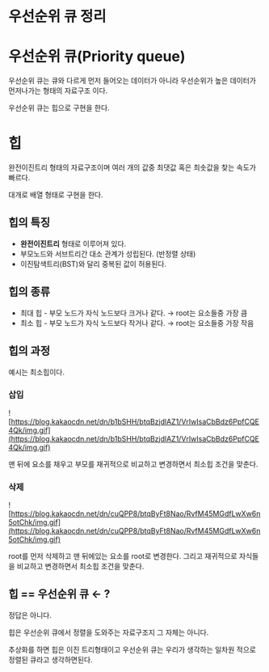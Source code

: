 # 우선순위 큐 정리

# 우선순위 큐(Priority queue)

우선순위 큐는 큐와 다르게 먼저 들어오는 데이터가 아니라 우선순위가 높은 데이터가 먼저나가는 형태의 자료구조 이다.

우선순위 큐는 힙으로 구현을 한다.

# 힙

완전이진트리 형태의 자료구조이며 여러 개의 값중 최댓값 혹은 최솟값을 찾는 속도가 빠르다.

대개로 배열 형태로 구현을 한다.

## 힙의 특징

- **완전이진트리** 형태로 이루어져 있다.
- 부모노드와 서브트리간 대소 관계가 성립된다. (반정렬 상태)
- 이진탐색트리(BST)와 달리 중복된 값이 허용된다.

## 힙의 종류

- 최대 힙 - 부모 노드가 자식 노드보다 크거나 같다. → root는 요소들중 가장 큼
- 최소 힙 - 부모 노드가 자식 노드보다 작거나 같다. → root는 요소들중 가장 작음

## 힙의 과정

예시는 최소힙이다.

### 삽입

![https://blog.kakaocdn.net/dn/b1bSHH/btqBzjdlAZ1/VrIwIsaCbBdz6PpfCQE4Qk/img.gif](https://blog.kakaocdn.net/dn/b1bSHH/btqBzjdlAZ1/VrIwIsaCbBdz6PpfCQE4Qk/img.gif)

맨 뒤에 요소를 채우고 부모를 재귀적으로 비교하고 변경하면서 최소힙 조건을 맞춘다.

### 삭제

![https://blog.kakaocdn.net/dn/cuQPP8/btqByFt8Nao/RvfM45MGdfLwXw6n5otChk/img.gif](https://blog.kakaocdn.net/dn/cuQPP8/btqByFt8Nao/RvfM45MGdfLwXw6n5otChk/img.gif)

root를 먼저 삭제하고 맨 뒤에있는 요소를 root로 변경한다. 그리고 재귀적으로 자식들을 비교하고 변경하면서 최소힙 조건을 맞춘다.

## 힙 == 우선순위 큐 ← ?

정답은 아니다.

힙은 우선순위 큐에서 정렬을 도와주는 자료구조지 그 자체는 아니다.

추상화를 하면 힙은 이진 트리형태이고 우선순위 큐는 우리가 생각하는 일차원 적으로 정렬된 큐라고 생각하면된다.